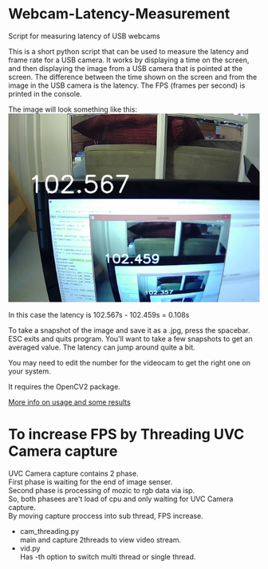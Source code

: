 # Webcam-Latency-Measurement
Script for measuring latency of USB webcams

This is a short python script that can be used to measure the latency and frame rate for a USB camera. It works
by displaying a time on the screen, and then displaying the image from a USB camera that is pointed at the screen. 
The difference between the time shown on the screen and from the image in the USB camera is the latency.  The 
FPS (frames per second) is printed in the console.  

The image will look something like this:
![Example latency image](./USBFHD01M_latency100.jpg)

In this case the latency is 102.567s - 102.459s = 0.108s

To take a snapshot of the image and save it as a .jpg, press the spacebar.  ESC exits and quits program. You'll want to take a few snapshots to get an averaged value.  The latency can jump around quite a bit. 

You may need to edit the number for the videocam to get the right one on your system.  

It requires the OpenCV2 package. 

[More info on usage and some results](https://www.makehardware.com/2016/03/29/finding-a-low-latency-webcam/)

# To increase FPS by Threading UVC Camera capture

UVC Camera capture contains 2 phase.  
First phase is waiting for the end of image senser.  
Second phase is processing of mozic to rgb data via isp.  
So, both phasees are't load of cpu and only waiting for UVC Camera capture.  
By moving capture proccess into sub thread, FPS increase.  

- cam_threading.py  
  main and capture 2threads to view video stream.  
- vid.py  
  Has -th option to switch multi thread or single thread.  
